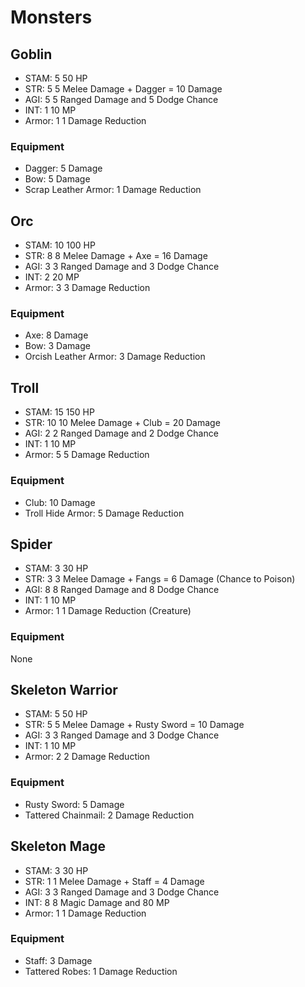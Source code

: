 # Monsters

## Goblin
- STAM: 5   50 HP
- STR: 5    5 Melee Damage + Dagger = 10 Damage
- AGI: 5    5 Ranged Damage and 5 Dodge Chance
- INT: 1    10 MP
- Armor: 1  1 Damage Reduction

### Equipment
- Dagger: 5 Damage
- Bow: 5 Damage
- Scrap Leather Armor: 1 Damage Reduction

## Orc
- STAM: 10  100 HP
- STR: 8    8 Melee Damage + Axe = 16 Damage
- AGI: 3    3 Ranged Damage and 3 Dodge Chance
- INT: 2    20 MP
- Armor: 3  3 Damage Reduction

### Equipment
- Axe: 8 Damage
- Bow: 3 Damage
- Orcish Leather Armor: 3 Damage Reduction

## Troll
- STAM: 15  150 HP
- STR: 10   10 Melee Damage + Club = 20 Damage
- AGI: 2    2 Ranged Damage and 2 Dodge Chance
- INT: 1    10 MP
- Armor: 5  5 Damage Reduction

### Equipment
- Club: 10 Damage
- Troll Hide Armor: 5 Damage Reduction

## Spider
- STAM: 3  30 HP
- STR: 3   3 Melee Damage + Fangs = 6 Damage (Chance to Poison)
- AGI: 8   8 Ranged Damage and 8 Dodge Chance
- INT: 1   10 MP
- Armor: 1 1 Damage Reduction (Creature)

### Equipment
None

## Skeleton Warrior
- STAM: 5  50 HP
- STR: 5   5 Melee Damage + Rusty Sword = 10 Damage
- AGI: 3   3 Ranged Damage and 3 Dodge Chance
- INT: 1   10 MP
- Armor: 2 2 Damage Reduction

### Equipment
- Rusty Sword: 5 Damage
- Tattered Chainmail: 2 Damage Reduction

## Skeleton Mage
- STAM: 3  30 HP
- STR: 1   1 Melee Damage + Staff = 4 Damage
- AGI: 3   3 Ranged Damage and 3 Dodge Chance
- INT: 8   8 Magic Damage and 80 MP
- Armor: 1 1 Damage Reduction

### Equipment
- Staff: 3 Damage
- Tattered Robes: 1 Damage Reduction

